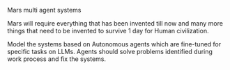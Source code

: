 Mars multi agent systems

Mars will require everything that has been invented till now and many more things that need to be invented to survive 1 day for Human civilization. 

Model the systems based on Autonomous agents  which are fine-tuned for specific tasks on LLMs.
Agents should solve problems identified during work process and fix the systems. 

